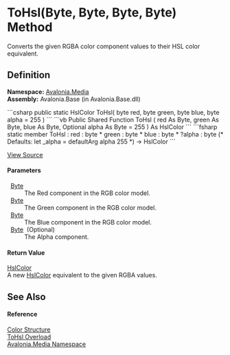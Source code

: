 # ToHsl(Byte, Byte, Byte, Byte) Method


Converts the given RGBA color component values to their HSL color equivalent.



## Definition
**Namespace:** <a href="N_Avalonia_Media">Avalonia.Media</a>  
**Assembly:** Avalonia.Base (in Avalonia.Base.dll)

<Tabs groupId="api-code-preview">
<TabItem value="csharp" label="C#">
```csharp
public static HslColor ToHsl(
	byte red,
	byte green,
	byte blue,
	byte alpha = 255
)
```
</TabItem>
<TabItem value="vb" label="VB">
```vb
Public Shared Function ToHsl ( 
	red As Byte,
	green As Byte,
	blue As Byte,
	Optional alpha As Byte = 255
) As HslColor
```
</TabItem>
<TabItem value="fsharp" label="F#">
```fsharp
static member ToHsl : 
        red : byte * 
        green : byte * 
        blue : byte * 
        ?alpha : byte 
(* Defaults:
        let _alpha = defaultArg alpha 255
*)
-> HslColor 
```
</TabItem>
</Tabs>



<a href="https://github.com/AvaloniaUI/Avalonia/tree/master/src/Avalonia.Base/Media/Color.cs#L540" title="View the source code">View Source</a>



#### Parameters
<dl><dt>  <a href="https://learn.microsoft.com/dotnet/api/system.byte" target="_blank" rel="noopener noreferrer">Byte</a></dt><dd>The Red component in the RGB color model.</dd><dt>  <a href="https://learn.microsoft.com/dotnet/api/system.byte" target="_blank" rel="noopener noreferrer">Byte</a></dt><dd>The Green component in the RGB color model.</dd><dt>  <a href="https://learn.microsoft.com/dotnet/api/system.byte" target="_blank" rel="noopener noreferrer">Byte</a></dt><dd>The Blue component in the RGB color model.</dd><dt>  <a href="https://learn.microsoft.com/dotnet/api/system.byte" target="_blank" rel="noopener noreferrer">Byte</a>  (Optional)</dt><dd>The Alpha component.</dd></dl>

#### Return Value
<a href="T_Avalonia_Media_HslColor">HslColor</a>  
A new <a href="T_Avalonia_Media_HslColor">HslColor</a> equivalent to the given RGBA values.

## See Also


#### Reference
<a href="T_Avalonia_Media_Color">Color Structure</a>  
<a href="Overload_Avalonia_Media_Color_ToHsl">ToHsl Overload</a>  
<a href="N_Avalonia_Media">Avalonia.Media Namespace</a>  

